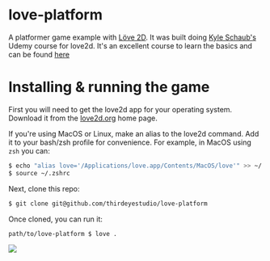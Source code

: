 # love-platform
A platformer game example with [Löve 2D](https://love2d.org). It was built doing [Kyle Schaub's](http://kyleschaub.com/) Udemy course for love2d. It's an excellent course to learn the basics and can be found [here](https://www.udemy.com/lua-love/)

# Installing & running the game

First you will need to get the love2d app for your operating system. Download it from the [love2d.org](https://love2d.org/) home page.

If you're using MacOS or Linux, make an alias to the love2d command. Add it to your bash/zsh profile for convenience. For example, in MacOS using `zsh` you can:

```bash
$ echo "alias love='/Applications/love.app/Contents/MacOS/love'" >> ~/.zshrc
$ source ~/.zshrc
```

Next, clone this repo:

```bash
$ git clone git@github.com/thirdeyestudio/love-platform
```

Once cloned, you can run it:

```bash
path/to/love-platform $ love .
```

![](https://github.com/thirdeyestudio/love-platform/raw/master/src/imgs/screenshot.png)
